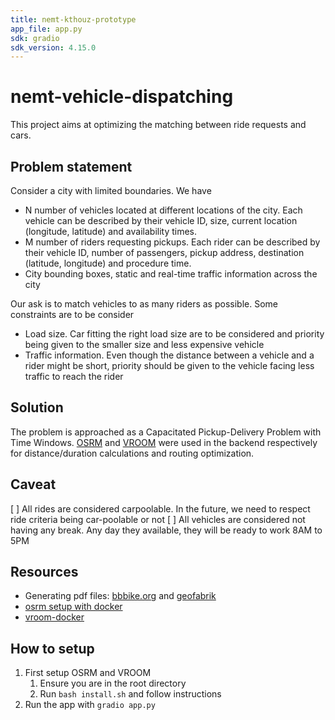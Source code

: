 ```yaml
---
title: nemt-kthouz-prototype
app_file: app.py
sdk: gradio
sdk_version: 4.15.0
---
```

# nemt-vehicle-dispatching

This project aims at optimizing the matching between ride requests and cars. 

## Problem statement
Consider a city with limited boundaries. We have 
- N number of vehicles located at different locations of the city. Each vehicle can be described by their vehicle ID, size, current location (longitude, latitude) and availability times.
- M number of riders requesting pickups. Each rider can be described by their vehicle ID, number of passengers, pickup address, destination (latitude, longitude) and procedure time.
- City bounding boxes, static and real-time traffic information across the city

Our ask is to match vehicles to as many riders as possible. Some constraints are to be consider
- Load size. Car fitting the right load size are to be considered and priority being given to the smaller size and less expensive vehicle
- Traffic information. Even though the distance between a vehicle and a rider might be short, priority should be given to the vehicle facing less traffic to reach the rider

## Solution
The problem is approached as a Capacitated Pickup-Delivery Problem with Time Windows. [OSRM](https://project-osrm.org/) and [VROOM](http://vroom-project.org/) were used in the backend respectively for distance/duration calculations and routing optimization.

## Caveat
[ ] All rides are considered carpoolable. In the future, we need to respect ride criteria being car-poolable or not
[ ] All vehicles are considered not having any break. Any day they available, they will be ready to work 8AM to 5PM

## Resources
- Generating pdf files: [bbbike.org](https://extract.bbbike.org/) and [geofabrik](https://download.geofabrik.de/north-america/us.html)
- [osrm setup with docker](https://github.com/Project-OSRM/osrm-backend?tab=readme-ov-file#using-docker)
- [vroom-docker](https://github.com/VROOM-Project/vroom-docker)

## How to setup

1. First setup OSRM and VROOM
   1. Ensure you are in the root directory
   2. Run `bash install.sh` and follow instructions
2. Run the app with `gradio app.py`